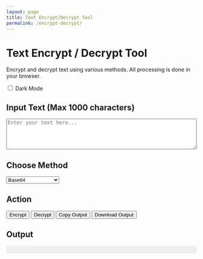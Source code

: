 ```yaml
---
layout: page
title: Text Encrypt/Decrypt Tool
permalink: /encrypt-decrypt/
---
```


<!-- Font Awesome CDN untuk ikon -->
<link href="https://cdnjs.cloudflare.com/ajax/libs/font-awesome/5.15.4/css/all.min.css" rel="stylesheet">

# Text Encrypt / Decrypt Tool

Encrypt and decrypt text using various methods. All processing is done in your browser.

<label>
  <input type="checkbox" id="darkToggle" onchange="toggleDarkMode()"> Dark Mode
</label>

## Input Text (Max 1000 characters)

<textarea id="input" rows="5" maxlength="1000" style="width: 100%;" placeholder="Enter your text here..."></textarea>

## Choose Method

<select id="method">
  <option value="base64">Base64</option>
  <option value="caesar">Caesar Cipher</option>
  <option value="rot13">ROT13</option>
  <option value="binary">Binary</option>
  <option value="md5">MD5 (Encrypt Only)</option>
</select>

<div id="shift-container" style="display:none; margin-top:10px;">
  <label>Shift (Caesar): <input type="number" id="shift" value="3" min="1" max="25"/></label>
</div>

## Action

<button onclick="encrypt()">Encrypt</button>
<button onclick="decrypt()">Decrypt</button>
<button onclick="copyOutput()">Copy Output</button>
<button onclick="downloadOutput()">Download Output</button>

<div id="status"></div>

## Output

<pre id="output" style="background:#f0f0f0;padding:10px;"></pre>

<!-- CryptoJS for MD5 -->
<script src="https://cdnjs.cloudflare.com/ajax/libs/crypto-js/4.1.1/crypto-js.min.js"></script>

<script>
  const methodSelect = document.getElementById('method');
  const shiftContainer = document.getElementById('shift-container');
  const status = document.getElementById('status');

  methodSelect.addEventListener('change', () => {
    shiftContainer.style.display = methodSelect.value === 'caesar' ? 'block' : 'none';
    clearStatus();
  });

  function encrypt() {
    const text = document.getElementById('input').value;
    const method = methodSelect.value;
    let result = '';

    if (!text) {
      showStatus("Please enter text to encrypt.", true);
      return;
    }

    switch (method) {
      case 'base64':
        result = btoa(text);
        break;
      case 'caesar':
        const shift = parseInt(document.getElementById('shift').value) || 0;
        result = caesarCipher(text, shift);
        break;
      case 'rot13':
        result = rot13(text);
        break;
      case 'binary':
        result = text.split('').map(c => c.charCodeAt(0).toString(2).padStart(8, '0')).join(' ');
        break;
      case 'md5':
        result = CryptoJS.MD5(text).toString();
        break;
    }

    document.getElementById('output').textContent = result;
    showStatus("Text encrypted successfully.", false);
  }

  function decrypt() {
    const text = document.getElementById('input').value;
    const method = methodSelect.value;
    let result = '';

    if (!text) {
      showStatus("Please enter text to decrypt.", true);
      return;
    }

    try {
      switch (method) {
        case 'base64':
          result = atob(text);
          break;
        case 'caesar':
          const shift = parseInt(document.getElementById('shift').value) || 0;
          result = caesarCipher(text, 26 - shift);
          break;
        case 'rot13':
          result = rot13(text);
          break;
        case 'binary':
          result = text.split(' ').map(b => String.fromCharCode(parseInt(b, 2))).join('');
          break;
        case 'md5':
          result = 'MD5 is a one-way hash and cannot be decrypted.';
          break;
      }
    } catch {
      showStatus("Decryption failed. Invalid input or format.", true);
      return;
    }

    document.getElementById('output').textContent = result;
    showStatus("Text decrypted successfully.", false);
  }

  function caesarCipher(str, shift) {
    return str.replace(/[a-z]/gi, c => {
      const base = c <= 'Z' ? 65 : 97;
      return String.fromCharCode((c.charCodeAt(0) - base + shift) % 26 + base);
    });
  }

  function rot13(str) {
    return str.replace(/[a-zA-Z]/g, c => {
      const base = c <= 'Z' ? 65 : 97;
      return String.fromCharCode((c.charCodeAt(0) - base + 13) % 26 + base);
    });
  }

  function copyOutput() {
    const text = document.getElementById('output').textContent;
    if (!text) {
      showStatus("Nothing to copy.", true);
      return;
    }
    navigator.clipboard.writeText(text).then(() => {
      showStatus("Output copied to clipboard.", false);
    });
  }

  function downloadOutput() {
    const text = document.getElementById('output').textContent;
    const method = methodSelect.value;
    if (!text) {
      showStatus("Nothing to download.", true);
      return;
    }

    const filename = `output-${method}.txt`;
    const blob = new Blob([text], { type: 'text/plain' });
    const url = URL.createObjectURL(blob);

    const link = document.createElement('a');
    link.href = url;
    link.download = filename;
    link.click();

    URL.revokeObjectURL(url);
    showStatus("Output downloaded.", false);
  }

  function toggleDarkMode() {
    document.body.classList.toggle("dark-mode");
  }

  function showStatus(msg, isError = false) {
    status.textContent = msg;
    status.style.color = isError ? "red" : "green";
    if (isError) {
      status.innerHTML = `<i class="fas fa-times status-icon"></i>${msg}`;
    } else {
      status.innerHTML = `<i class="fas fa-check status-icon"></i>${msg}`;
    }
  }

  function clearStatus() {
    status.textContent = '';
  }
</script>
